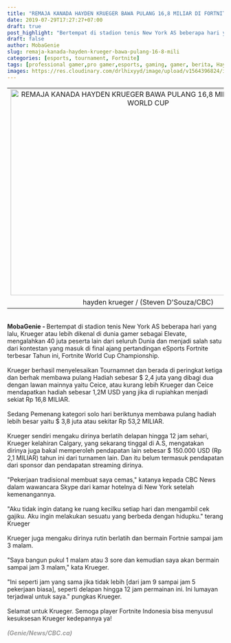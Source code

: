 ```yaml
---
title: "REMAJA KANADA HAYDEN KRUEGER BAWA PULANG 16,8 MILIAR DI FORTNITE WORLD CUP"
date: 2019-07-29T17:27:27+07:00
draft: true
post_highlight: "Bertempat di stadion tenis New York AS beberapa hari yang lalu, Krueger atau lebih dikenal di dunia gamer sebagai Elevate, mengalahkan 40 juta peserta lain dari seluruh Dunia dan menjadi salah satu dari kontestan yang masuk di final ajang pertandingan eSports Fortnite terbesar Tahun ini, Fortnite World Cup Championship."
draft: false
author: MobaGenie
slug: remaja-kanada-hayden-krueger-bawa-pulang-16-8-mili
categories: [esports, tournament, Fortnite]
tags: [professional gamer,pro gamer,esports, gaming, gamer, berita, Hayden Krueger, Elevate, Ceice, Fortnite Word Cup, eSports News, Esports tournament]
images: https://res.cloudinary.com/drlhixyyd/image/upload/v1564396824/img/mobagenie/hayden-krueger.webp
---
```

<table align="center" cellpadding="0" cellspacing="0" class="tr-caption-container" style="margin-left: auto; margin-right: auto; text-align: center;"><tbody>
<tr><td style="text-align: center;"><img alt="REMAJA KANADA HAYDEN KRUEGER BAWA PULANG 16,8 MILIAR DI FORTNITE WORLD CUP"    height="480" src="https://res.cloudinary.com/drlhixyyd/image/upload/v1564396824/img/mobagenie/hayden-krueger.webp" title="REMAJA KANADA HAYDEN KRUEGER BAWA PULANG 16,8 MILIAR DI FORTNITE WORLD CUP" width="640" /></td></tr>
<tr><td class="tr-caption">hayden krueger / (Steven D'Souza/CBC)</td></tr>
</tbody></table>
<b><br /></b>
<b>MobaGenie - </b>Bertempat di stadion tenis New York AS beberapa hari yang lalu, Krueger atau lebih dikenal di dunia gamer sebagai Elevate, mengalahkan 40 juta peserta lain dari seluruh Dunia dan menjadi salah satu dari kontestan yang masuk di final ajang pertandingan eSports Fortnite terbesar Tahun ini, Fortnite World Cup Championship.<br />
<br />
Krueger berhasil menyelesaikan Tournamnet dan berada di peringkat ketiga dan berhak membawa pulang Hadiah sebesar $ 2,4 juta yang dibagi dua dengan lawan mainnya yaitu Ceice, atau kurang lebih Krueger dan Ceice mendapatkan hadiah sebesar 1,2M USD yang jika di rupiahkan menjadi sekiat Rp 16,8 MILIAR.<br />
<br />
Sedang Pemenang kategori solo hari beriktunya membawa pulang hadiah lebih besar yaitu $ 3,8 juta atau sekitar Rp 53,2 MILIAR.<br />
<br />
Krueger sendiri mengaku dirinya berlatih delapan hingga 12 jam sehari, Krueger kelahiran Calgary, yang sekarang tinggal di A.S, mengatakan dirinya juga bakal memperoleh pendapatan lain sebesar $ 150.000 USD (Rp 2,1 MILIAR) tahun ini dari turnamen lain. Dan itu belum termasuk pendapatan dari sponsor dan pendapatan streaming dirinya.<br />
<br />
"Pekerjaan tradisional membuat saya cemas," katanya kepada CBC News dalam wawancara Skype dari kamar hotelnya di New York setelah kemenangannya.<br />
<br />
"Aku tidak ingin datang ke ruang kecilku setiap hari dan mengambil cek gajiku. Aku ingin melakukan sesuatu yang berbeda dengan hidupku." terang Krueger<br />
<br />
Krueger juga mengaku dirinya rutin berlatih dan bermain Fortnie sampai jam 3 malam.<br />
<br />
"Saya bangun pukul 1 malam atau 3 sore dan kemudian saya akan bermain sampai jam 3 malam," kata Krueger.<br />
<br />
"Ini seperti jam yang sama jika tidak lebih [dari jam 9 sampai jam 5 pekerjaan biasa], seperti delapan hingga 12 jam permainan ini. Ini lumayan terjadwal untuk saya." pungkas Krueger.<br />
<br />
Selamat untuk Krueger. Semoga player Fortnite Indonesia bisa menyusul kesuksesan Krueger kedepannya ya!<br />
<br />
<b><i><span style="color: #999999;">(Genie/News/CBC.ca)</span></i></b>